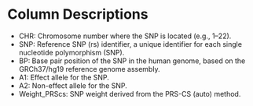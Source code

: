 # Column Descriptions

- CHR: Chromosome number where the SNP is located (e.g., 1–22).
- SNP: Reference SNP (rs) identifier, a unique identifier for each single nucleotide polymorphism (SNP).
- BP: Base pair position of the SNP in the human genome, based on the GRCh37/hg19 reference genome assembly.
- A1: Effect allele for the SNP.
- A2: Non-effect allele for the SNP.
- Weight_PRScs: SNP weight derived from the PRS-CS (auto) method.
